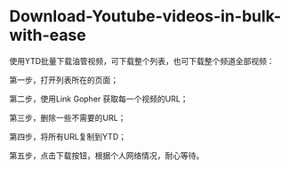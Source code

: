 # Download-Youtube-videos-in-bulk-with-ease
使用YTD批量下载油管视频，可下载整个列表，也可下载整个频道全部视频：

第一步，打开列表所在的页面；

第二步，使用Link Gopher 获取每一个视频的URL；

第三步，删除一些不需要的URL；

第四步，将所有URL复制到YTD；

第五步，点击下载按钮，根据个人网络情况，耐心等待。
